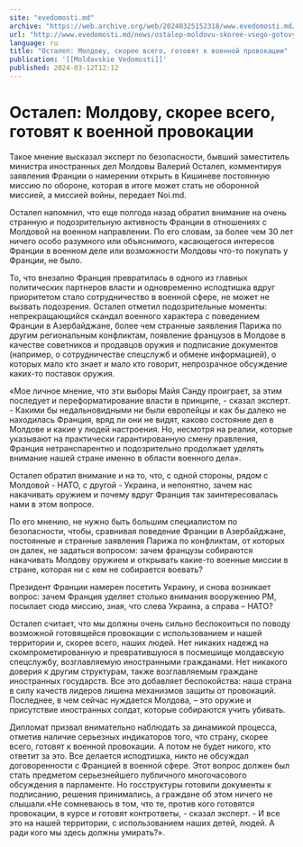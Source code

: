```yaml
---
site: "evedomosti.md"
archive: "https://web.archive.org/web/20240325152318/www.evedomosti.md/news/ostalep-moldovu-skoree-vsego-gotovyat-k-voennoj-provokacii"
url: "http://www.evedomosti.md/news/ostalep-moldovu-skoree-vsego-gotovyat-k-voennoj-provokacii"
language: ru
title: "Осталеп: Молдову, скорее всего, готовят к военной провокации"
publication: '[[Moldavskie Vedomosti]]'
published: 2024-03-12T12:12
---
```


# Осталеп: Молдову, скорее всего, готовят к военной провокации

Такое мнение высказал эксперт по безопасности, бывший заместитель министра иностранных дел Молдовы Валерий Осталеп, комментируя заявления Франции о намерении открыть в Кишиневе постоянную миссию по обороне, которая в итоге может стать не оборонной миссией, а миссией войны, передает Noi.md.

Осталеп напомнил, что еще полгода назад обратил внимание на очень странную и подозрительную активность Франции в отношениях с Молдовой на военном направлении. По его словам, за более чем 30 лет ничего особо разумного или объяснимого, касающегося интересов Франции в военном деле или возможности Молдовы что-то покупать у Франции, не было.

То, что внезапно Франция превратилась в одного из главных политических партнеров власти и одновременно исподтишка вдруг приоритетом стало сотрудничество в военной сфере, не может не вызвать подозрения. Осталеп отметил подозрительные моменты: непрекращающийся скандал военного характера с поведением Франции в Азербайджане, более чем странные заявления Парижа по другим региональным конфликтам, появление французов в Молдове в качестве советников и продавцов оружия и подписание документов (например, о сотрудничестве спецслужб и обмене информацией), о которых мало кто знает и мало кто говорит, непрозрачное обсуждение каких-то поставок оружия.

«Мое личное мнение, что эти выборы Майя Санду проиграет, за этим последует и переформатирование власти в принципе, - сказал эксперт. - Какими бы недальновидными ни были европейцы и как бы далеко не находилась Франция, вряд ли они не видят, каково состояние дел в Молдове и какие у людей настроения. Но, несмотря на реалии, которые указывают на практически гарантированную смену правления, Франция нетранспарентно и подозрительно продолжает уделять внимание нашей стране именно в области военного дела».

Осталеп обратил внимание и на то, что, с одной стороны, рядом с Молдовой - НАТО, с другой - Украина, и непонятно, зачем нас накачивать оружием и почему вдруг Франция так заинтересовалась нами в этом вопросе.

По его мнению, не нужно быть большим специалистом по безопасности, чтобы, сравнивая поведение Франции в Азербайджане, постоянные и странные заявления Парижа по конфликтам, от которых он далек, не задаться вопросом: зачем французы собираются накачивать Молдову оружием и открывать какие-то военные миссии в стране, которая ни с кем не собирается воевать?

Президент Франции намерен посетить Украину, и снова возникает вопрос: зачем Франция уделяет столько внимания вооружению РМ, посылает сюда миссию, зная, что слева Украина, а справа – НАТО?

Осталеп считает, что мы должны очень сильно беспокоиться по поводу возможной готовящейся провокации с использованием и нашей территории и, скорее всего, наших людей. Нет никаких надежд на скомпрометированную и превратившуюся в посмешище молдавскую спецслужбу, возглавляемую иностранными гражданами. Нет никакого доверия к другим структурам, также возглавляемым граждане иностранных государств. Все это добавляет беспокойства: наша страна в силу качеств лидеров лишена механизмов защиты от провокаций. Последнее, в чем сейчас нуждается Молдова, – это оружие и присутствие иностранных солдат, которые собираются учить убивать.

Дипломат призвал внимательно наблюдать за динамикой процесса, отметив наличие серьезных индикаторов того, что страну, скорее всего, готовят к военной провокации. А потом не будет никого, кто ответит за это. Все делается исподтишка, никто не обсуждал договоренности с Францией в военной сфере. Этот вопрос должен был стать предметом серьезнейшего публичного многочасового обсуждения в парламенте. Но госструктуры готовили документы к подписанию, решения принимались, а граждане об этом ничего не слышали.«Не сомневаюсь в том, что те, против кого готовятся провокации, в курсе и готовят контрответы, - сказал эксперт. - И все это на нашей территории, с использованием наших детей, людей. А ради кого мы здесь должны умирать?».